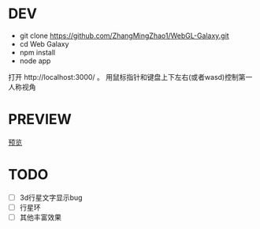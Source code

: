# DEV
* git clone https://github.com/ZhangMingZhao1/WebGL-Galaxy.git
* cd Web Galaxy 
* npm install
* node app

打开 http://localhost:3000/ 。
用鼠标指针和键盘上下左右(或者wasd)控制第一人称视角

# PREVIEW
[预览](https://zhangmingzhao1.github.io/WebGL-Galaxy/preview/index.html)

# TODO
- [ ] 3d行星文字显示bug
- [ ] 行星环
- [ ] 其他丰富效果